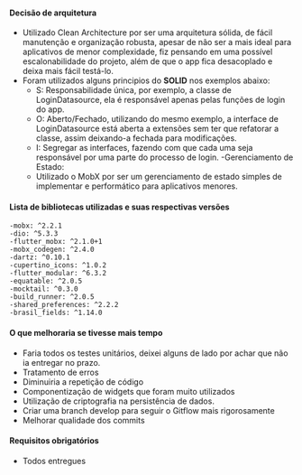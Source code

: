 #### Decisão de arquitetura

- Utilizado Clean Architecture por ser uma arquitetura sólida, de fácil manutenção e organização robusta, apesar de não ser a mais ideal para aplicativos de menor complexidade, fiz pensando em uma possível escalonabilidade do projeto, além de que o app fica desacoplado e deixa mais fácil testá-lo.
- Foram utilizados alguns principios do **SOLID** nos exemplos abaixo:
    - S: Responsabilidade única, por exemplo, a classe de LoginDatasource, ela é responsável apenas pelas funções de login do app.
    - O: Aberto/Fechado, utilizando do mesmo exemplo, a interface de LoginDatasource está aberta a extensões sem ter que refatorar a classe, assim deixando-a fechada para modificações.
    - I: Segregar as interfaces, fazendo com que cada uma seja responsável por uma parte do processo de login.
-Gerenciamento de Estado:
    - Utilizado o MobX por ser um gerenciamento de estado simples de implementar e performático para aplicativos menores.

#### Lista de bibliotecas utilizadas e suas respectivas versões

    -mobx: ^2.2.1
    -dio: ^5.3.3
    -flutter_mobx: ^2.1.0+1
    -mobx_codegen: ^2.4.0
    -dartz: ^0.10.1
    -cupertino_icons: ^1.0.2
    -flutter_modular: ^6.3.2
    -equatable: ^2.0.5
    -mocktail: ^0.3.0
    -build_runner: ^2.0.5
    -shared_preferences: ^2.2.2
    -brasil_fields: ^1.14.0

#### O que melhoraria se tivesse mais tempo

- Faria todos os testes unitários, deixei alguns de lado por achar que não ia entregar no prazo.
- Tratamento de erros
- Diminuiria a repetição de código
- Componentização de widgets que foram muito utilizados
- Utilização de criptografia na persistência de dados.
- Criar uma branch develop para seguir o Gitflow mais rigorosamente
- Melhorar qualidade dos commits


#### Requisitos obrigatórios

- Todos entregues